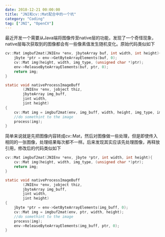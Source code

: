```yaml
---
date: 2018-12-21 00:00:00
title: "JNI和cv::Mat配合中的一个坑"
category: "Coding"
tag: ["JNI", "OpenCV"]
---
```


最近开发一个需要从Java端将图像传至native层的功能，发现了一个奇怪现象，native层每次获取到的图像都会有一些像素值发生随机变化。原始代码类似如下

```C
cv::Mat imgbuf2mat(JNIEnv *env, jbyteArray buf, int width, int height){
    jbyte *ptr = env->GetByteArrayElements(buf, 0);
    cv::Mat img(height, width, img_type, (unsigned char *)ptr);
    env->ReleaseByteArrayElements(buf, ptr, 0);
    return img;
}

static void nativeProcessImageBuff
        (JNIEnv *env, jobject thiz,
        jbyteArray img_buff,
        jint width,
        jint height)
{
    cv::Mat img = imgbuf2mat(env, img_buff, width, height, img_type, img_rotate);
    //do somethint to the image
    process(img);
}
```

简单来说就是先把图像内容转成cv::Mat，然后对图像做一些处理，但是即使传入相同的一张图像，处理结果每次都不一样。后来发现其实应该先处理图像，再释放引用，修改后的代码类似如下

```C
cv::Mat imgbuf2mat(JNIEnv *env, jbyte *ptr, int width, int height){
    cv::Mat img(height, width, img_type, (unsigned char *)ptr);
    return img;
}

static void nativeProcessImageBuff
        (JNIEnv *env, jobject thiz,
        jbyteArray img_buff,
        jint width,
        jint height)
{
    jbyte *ptr = env->GetByteArrayElements(img_buff, 0);
    cv::Mat img = imgbuf2mat(env, ptr, width, height);
    //do somethint to the image
    process(img);
    env->ReleaseByteArrayElements(img_buff, ptr, 0);
}
```